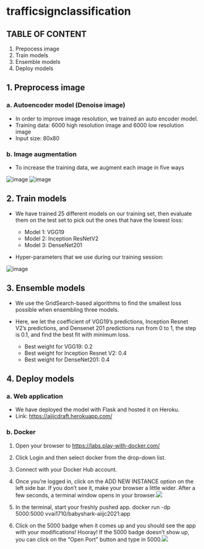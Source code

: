 # trafficsignclassification

## TABLE OF CONTENT
1. Prepocess image
2. Train models
3. Ensemble models
4. Deploy models

## 1. Preprocess image
### a. Autoencoder model (Denoise image)
* In order to improve image resolution, we trained an auto encoder model.
* Training data: 6000 high resolution image and 6000 low resolution image
* Input size: 80x80
### b. Image augmentation
* To increase the training data, we augment each image in five ways

![image](https://user-images.githubusercontent.com/42512473/134203240-2c0886d8-f467-4cd2-b9cb-e14aeb4bd55a.png)
![image](https://user-images.githubusercontent.com/42512473/134202997-a397197e-b903-4d68-b731-cbf512e94eb4.png)



## 2. Train models
- We have trained 25 different models on our training set, then evaluate them on the test set to pick out the ones that have the lowest loss: 
   - Model 1: VGG19
   - Model 2: Inception ResNetV2
   - Model 3: DenseNet201

- Hyper-parameters that we use during our training session:


![image](https://user-images.githubusercontent.com/42512473/134202665-54dadb41-5ff7-425e-ae67-063d9a584586.png)




## 3. Ensemble models
- We use the GridSearch-based algorithms to find the smallest loss possible when ensembling three models.
- Here, we let the coefficient of VGG19’s predictions, Inception Resnet V2’s predictions, and Densenet 201 predictions run from 0 to 1, the step is 0.1, and find the best fit with minimum loss.

  - Best weight for VGG19: 0.2
  - Best weight for Inception Resnet V2: 0.4
  - Best weight for  DenseNet201: 0.4

## 4. Deploy models
### a. Web application
* We have deployed the model with Flask and hosted it on Heroku.
* Link: https://aiijcdraft.herokuapp.com/

### b. Docker
1. Open your browser to https://labs.play-with-docker.com/
2. Click Login and then select docker from the drop-down list.
3. Connect with your Docker Hub account.
4. Once you’re logged in, click on the ADD NEW INSTANCE option on the left side bar. If you don’t see it, make your browser a little wider. After a few seconds, a terminal window opens in your browser.![](https://i.imgur.com/3JqCAEI.png)

5. In the terminal, start your freshly pushed app.
 docker run -dp 5000:5000 vvai1710/babyshark-aiijc2021:app
6. Click on the 5000 badge when it comes up and you should see the app with your modifications! Hooray! If the 5000 badge doesn’t show up, you can click on the “Open Port” button and type in 5000.![](https://i.imgur.com/2RR1lbz.png)


